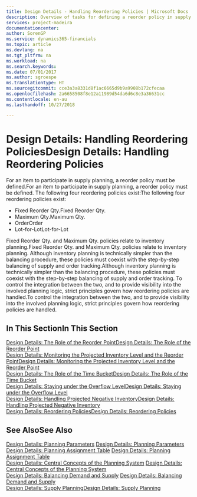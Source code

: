 ```yaml
---
title: Design Details - Handling Reordering Policies | Microsoft Docs
description: Overview of tasks for defining a reorder policy in supply planning.
services: project-madeira
documentationcenter: 
author: SorenGP
ms.service: dynamics365-financials
ms.topic: article
ms.devlang: na
ms.tgt_pltfrm: na
ms.workload: na
ms.search.keywords: 
ms.date: 07/01/2017
ms.author: sgroespe
ms.translationtype: HT
ms.sourcegitcommit: cce3a3a8331d8f1ac6665d9b9a9908b172cfecaa
ms.openlocfilehash: 2a6658508f8e12a11989d54da6d6c8e3a36631cc
ms.contentlocale: en-au
ms.lasthandoff: 10/27/2018

---
```

# <a name="design-details-handling-reordering-policies"></a><span data-ttu-id="69f82-103">Design Details: Handling Reordering Policies</span><span class="sxs-lookup"><span data-stu-id="69f82-103">Design Details: Handling Reordering Policies</span></span>
<span data-ttu-id="69f82-104">For an item to participate in supply planning, a reorder policy must be defined.</span><span class="sxs-lookup"><span data-stu-id="69f82-104">For an item to participate in supply planning, a reorder policy must be defined.</span></span> <span data-ttu-id="69f82-105">The following four reordering policies exist:</span><span class="sxs-lookup"><span data-stu-id="69f82-105">The following four reordering policies exist:</span></span>  
  
* <span data-ttu-id="69f82-106">Fixed Reorder Qty.</span><span class="sxs-lookup"><span data-stu-id="69f82-106">Fixed Reorder Qty.</span></span>  
* <span data-ttu-id="69f82-107">Maximum Qty.</span><span class="sxs-lookup"><span data-stu-id="69f82-107">Maximum Qty.</span></span>  
* <span data-ttu-id="69f82-108">Order</span><span class="sxs-lookup"><span data-stu-id="69f82-108">Order</span></span>  
* <span data-ttu-id="69f82-109">Lot-for-Lot</span><span class="sxs-lookup"><span data-stu-id="69f82-109">Lot-for-Lot</span></span>  
  
<span data-ttu-id="69f82-110">Fixed Reorder Qty. and Maximum Qty. policies relate to inventory planning.</span><span class="sxs-lookup"><span data-stu-id="69f82-110">Fixed Reorder Qty. and Maximum Qty. policies relate to inventory planning.</span></span> <span data-ttu-id="69f82-111">Although inventory planning is technically simpler than the balancing procedure, these policies must coexist with the step-by-step balancing of supply and order tracking.</span><span class="sxs-lookup"><span data-stu-id="69f82-111">Although inventory planning is technically simpler than the balancing procedure, these policies must coexist with the step-by-step balancing of supply and order tracking.</span></span> <span data-ttu-id="69f82-112">To control the integration between the two, and to provide visibility into the involved planning logic, strict principles govern how reordering policies are handled.</span><span class="sxs-lookup"><span data-stu-id="69f82-112">To control the integration between the two, and to provide visibility into the involved planning logic, strict principles govern how reordering policies are handled.</span></span>  
  
## <a name="in-this-section"></a><span data-ttu-id="69f82-113">In This Section</span><span class="sxs-lookup"><span data-stu-id="69f82-113">In This Section</span></span>  
[<span data-ttu-id="69f82-114">Design Details: The Role of the Reorder Point</span><span class="sxs-lookup"><span data-stu-id="69f82-114">Design Details: The Role of the Reorder Point</span></span>](design-details-the-role-of-the-reorder-point.md)  
[<span data-ttu-id="69f82-115">Design Details: Monitoring the Projected Inventory Level and the Reorder Point</span><span class="sxs-lookup"><span data-stu-id="69f82-115">Design Details: Monitoring the Projected Inventory Level and the Reorder Point</span></span>](design-details-monitoring-the-projected-inventory-level-and-the-reorder-point.md)  
[<span data-ttu-id="69f82-116">Design Details: The Role of the Time Bucket</span><span class="sxs-lookup"><span data-stu-id="69f82-116">Design Details: The Role of the Time Bucket</span></span>](design-details-the-role-of-the-time-bucket.md)  
[<span data-ttu-id="69f82-117">Design Details: Staying under the Overflow Level</span><span class="sxs-lookup"><span data-stu-id="69f82-117">Design Details: Staying under the Overflow Level</span></span>](design-details-staying-under-the-overflow-level.md)  
[<span data-ttu-id="69f82-118">Design Details: Handling Projected Negative Inventory</span><span class="sxs-lookup"><span data-stu-id="69f82-118">Design Details: Handling Projected Negative Inventory</span></span>](design-details-handling-projected-negative-inventory.md)  
[<span data-ttu-id="69f82-119">Design Details: Reordering Policies</span><span class="sxs-lookup"><span data-stu-id="69f82-119">Design Details: Reordering Policies</span></span>](design-details-reordering-policies.md)  
  
## <a name="see-also"></a><span data-ttu-id="69f82-120">See Also</span><span class="sxs-lookup"><span data-stu-id="69f82-120">See Also</span></span>  
<span data-ttu-id="69f82-121">[Design Details: Planning Parameters](design-details-planning-parameters.md) </span><span class="sxs-lookup"><span data-stu-id="69f82-121">[Design Details: Planning Parameters](design-details-planning-parameters.md) </span></span>  
<span data-ttu-id="69f82-122">[Design Details: Planning Assignment Table](design-details-planning-assignment-table.md) </span><span class="sxs-lookup"><span data-stu-id="69f82-122">[Design Details: Planning Assignment Table](design-details-planning-assignment-table.md) </span></span>  
<span data-ttu-id="69f82-123">[Design Details: Central Concepts of the Planning System](design-details-central-concepts-of-the-planning-system.md) </span><span class="sxs-lookup"><span data-stu-id="69f82-123">[Design Details: Central Concepts of the Planning System](design-details-central-concepts-of-the-planning-system.md) </span></span>  
<span data-ttu-id="69f82-124">[Design Details: Balancing Demand and Supply](design-details-balancing-demand-and-supply.md) </span><span class="sxs-lookup"><span data-stu-id="69f82-124">[Design Details: Balancing Demand and Supply](design-details-balancing-demand-and-supply.md) </span></span>  
[<span data-ttu-id="69f82-125">Design Details: Supply Planning</span><span class="sxs-lookup"><span data-stu-id="69f82-125">Design Details: Supply Planning</span></span>](design-details-supply-planning.md)
